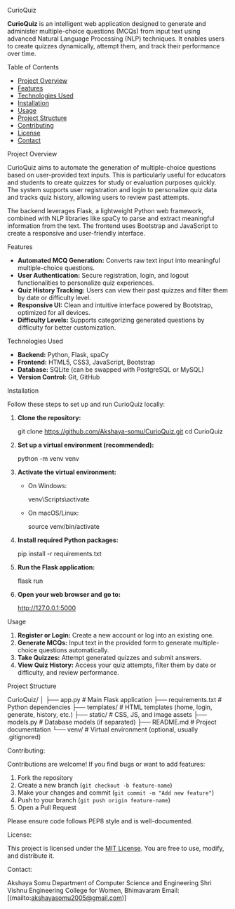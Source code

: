 CurioQuiz

**CurioQuiz** is an intelligent web application designed to generate and administer multiple-choice questions (MCQs) from input text using advanced Natural Language Processing (NLP) techniques. It enables users to create quizzes dynamically, attempt them, and track their performance over time.


 Table of Contents

* [Project Overview](#project-overview)
* [Features](#features)
* [Technologies Used](#technologies-used)
* [Installation](#installation)
* [Usage](#usage)
* [Project Structure](#project-structure)
* [Contributing](#contributing)
* [License](#license)
* [Contact](#contact)

 Project Overview

CurioQuiz aims to automate the generation of multiple-choice questions based on user-provided text inputs. This is particularly useful for educators and students to create quizzes for study or evaluation purposes quickly. The system supports user registration and login to personalize quiz data and tracks quiz history, allowing users to review past attempts.

The backend leverages Flask, a lightweight Python web framework, combined with NLP libraries like spaCy to parse and extract meaningful information from the text. The frontend uses Bootstrap and JavaScript to create a responsive and user-friendly interface.


 Features

* **Automated MCQ Generation:** Converts raw text input into meaningful multiple-choice questions.
* **User Authentication:** Secure registration, login, and logout functionalities to personalize quiz experiences.
* **Quiz History Tracking:** Users can view their past quizzes and filter them by date or difficulty level.
* **Responsive UI:** Clean and intuitive interface powered by Bootstrap, optimized for all devices.
* **Difficulty Levels:** Supports categorizing generated questions by difficulty for better customization.



Technologies Used

* **Backend:** Python, Flask, spaCy
* **Frontend:** HTML5, CSS3, JavaScript, Bootstrap
* **Database:** SQLite (can be swapped with PostgreSQL or MySQL)
* **Version Control:** Git, GitHub



Installation

Follow these steps to set up and run CurioQuiz locally:

1. **Clone the repository:**

   
   git clone https://github.com/Akshaya-somu/CurioQuiz.git
   cd CurioQuiz
  

2. **Set up a virtual environment (recommended):**

   
   python -m venv venv
   

3. **Activate the virtual environment:**

   * On Windows:

     
     venv\Scripts\activate
     

   * On macOS/Linux:

     
     source venv/bin/activate
     

4. **Install required Python packages:**

   
   pip install -r requirements.txt
  

5. **Run the Flask application:**

  
   flask run
   

6. **Open your web browser and go to:**

   
   http://127.0.0.1:5000
   



 Usage

1. **Register or Login:** Create a new account or log into an existing one.
2. **Generate MCQs:** Input text in the provided form to generate multiple-choice questions automatically.
3. **Take Quizzes:** Attempt generated quizzes and submit answers.
4. **View Quiz History:** Access your quiz attempts, filter them by date or difficulty, and review performance.



Project Structure


CurioQuiz/
│
├── app.py               # Main Flask application
├── requirements.txt     # Python dependencies
├── templates/           # HTML templates (home, login, generate, history, etc.)
├── static/              # CSS, JS, and image assets
├── models.py            # Database models (if separated)
├── README.md            # Project documentation
└── venv/                # Virtual environment (optional, usually .gitignored)


Contributing:

Contributions are welcome! If you find bugs or want to add features:

1. Fork the repository
2. Create a new branch (`git checkout -b feature-name`)
3. Make your changes and commit (`git commit -m "Add new feature"`)
4. Push to your branch (`git push origin feature-name`)
5. Open a Pull Request

Please ensure code follows PEP8 style and is well-documented.



License:

This project is licensed under the [MIT License](LICENSE). You are free to use, modify, and distribute it.



Contact:

Akshaya Somu
Department of Computer Science and Engineering
Shri Vishnu Engineering College for Women, Bhimavaram
Email: [(mailto:akshayasomu2005@gmail.com)] 


